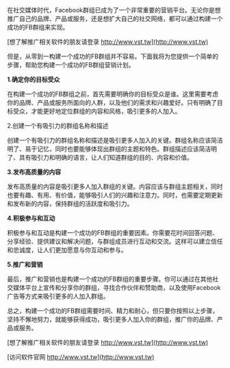 在社交媒体时代，Facebook群组已成为了一个非常重要的营销平台。无论你是想推广自己的品牌、产品或服务，还是想扩大自己的社交网络，都可以通过构建一个成功的FB群组来实现。

[想了解推广相关软件的朋友请登录 http://www.vst.tw](http://www.vst.tw)

但是，从零到一构建一个成功的FB群组并不容易。下面我将为您提供一个简单的步骤，帮助您构建一个成功的FB群组营销计划。

**1.确定你的目标受众**

在构建一个成功的FB群组之前，首先需要明确你的目标受众是谁。这里需要考虑你的品牌、产品或服务所面向的人群，以及他们的需求和兴趣爱好。只有明确了目标受众，才能更好地定位群组的内容和风格，吸引更多的人加入。

2.创建一个有吸引力的群组名称和描述

创建一个有吸引力的群组名称和描述是吸引更多人加入的关键。群组名称应该简洁明了、易于记忆，同时也要能够体现出群组的主题和特色。群组描述应该简洁明了、具有吸引力和明确的语言，让人们知道群组的目的、内容和价值。

**3.发布高质量的内容**

发布高质量的内容是吸引更多人加入群组的关键。内容应该与群组主题相关，同时也要有趣、有用、有价值，能够吸引人们的兴趣和注意力。同时，也需要定期更新和发布新的内容，保持群组的活跃度和吸引力。

**4.积极参与和互动**

积极参与和互动是构建一个成功的FB群组的重要因素。你需要花时间回答问题、分享经验、提供建议和解决问题，与群组成员进行互动和交流。这样可以建立信任和忠诚度，让人们更加愿意与你互动和参与。

**5.推广和营销**

最后，推广和营销也是构建一个成功的FB群组的重要步骤。你可以通过在其他社交媒体平台上宣传和分享你的群组，寻找合作伙伴和赞助商，以及使用Facebook广告等方式来吸引更多的人加入群组。

总之，构建一个成功的FB群组需要时间、精力和耐心，但只要你按照以上步骤，坚持不懈地努力，就能够获得成功，吸引更多人加入你的群组，推广你的品牌、产品或服务。

[想了解推广相关软件的朋友请登录 http://www.vst.tw](http://www.vst.tw)


[访问软件官网 http://www.vst.tw](http://www.vst.tw)
